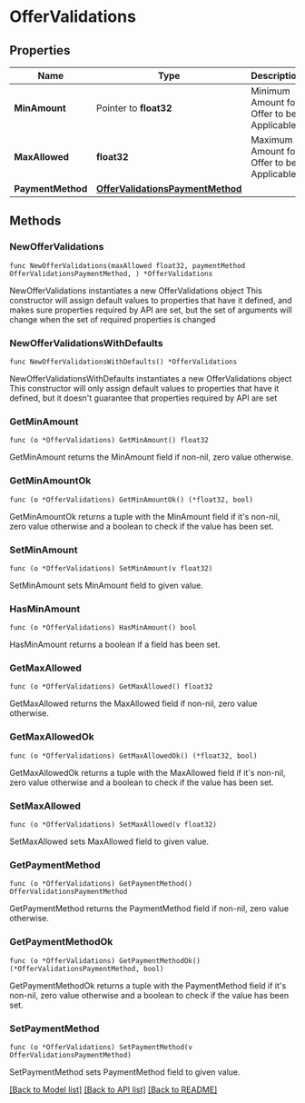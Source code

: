 # OfferValidations

## Properties

Name | Type | Description | Notes
------------ | ------------- | ------------- | -------------
**MinAmount** | Pointer to **float32** | Minimum Amount for Offer to be Applicable | [optional] 
**MaxAllowed** | **float32** | Maximum Amount for Offer to be Applicable | 
**PaymentMethod** | [**OfferValidationsPaymentMethod**](OfferValidationsPaymentMethod.md) |  | 

## Methods

### NewOfferValidations

`func NewOfferValidations(maxAllowed float32, paymentMethod OfferValidationsPaymentMethod, ) *OfferValidations`

NewOfferValidations instantiates a new OfferValidations object
This constructor will assign default values to properties that have it defined,
and makes sure properties required by API are set, but the set of arguments
will change when the set of required properties is changed

### NewOfferValidationsWithDefaults

`func NewOfferValidationsWithDefaults() *OfferValidations`

NewOfferValidationsWithDefaults instantiates a new OfferValidations object
This constructor will only assign default values to properties that have it defined,
but it doesn't guarantee that properties required by API are set

### GetMinAmount

`func (o *OfferValidations) GetMinAmount() float32`

GetMinAmount returns the MinAmount field if non-nil, zero value otherwise.

### GetMinAmountOk

`func (o *OfferValidations) GetMinAmountOk() (*float32, bool)`

GetMinAmountOk returns a tuple with the MinAmount field if it's non-nil, zero value otherwise
and a boolean to check if the value has been set.

### SetMinAmount

`func (o *OfferValidations) SetMinAmount(v float32)`

SetMinAmount sets MinAmount field to given value.

### HasMinAmount

`func (o *OfferValidations) HasMinAmount() bool`

HasMinAmount returns a boolean if a field has been set.

### GetMaxAllowed

`func (o *OfferValidations) GetMaxAllowed() float32`

GetMaxAllowed returns the MaxAllowed field if non-nil, zero value otherwise.

### GetMaxAllowedOk

`func (o *OfferValidations) GetMaxAllowedOk() (*float32, bool)`

GetMaxAllowedOk returns a tuple with the MaxAllowed field if it's non-nil, zero value otherwise
and a boolean to check if the value has been set.

### SetMaxAllowed

`func (o *OfferValidations) SetMaxAllowed(v float32)`

SetMaxAllowed sets MaxAllowed field to given value.


### GetPaymentMethod

`func (o *OfferValidations) GetPaymentMethod() OfferValidationsPaymentMethod`

GetPaymentMethod returns the PaymentMethod field if non-nil, zero value otherwise.

### GetPaymentMethodOk

`func (o *OfferValidations) GetPaymentMethodOk() (*OfferValidationsPaymentMethod, bool)`

GetPaymentMethodOk returns a tuple with the PaymentMethod field if it's non-nil, zero value otherwise
and a boolean to check if the value has been set.

### SetPaymentMethod

`func (o *OfferValidations) SetPaymentMethod(v OfferValidationsPaymentMethod)`

SetPaymentMethod sets PaymentMethod field to given value.



[[Back to Model list]](../README.md#documentation-for-models) [[Back to API list]](../README.md#documentation-for-api-endpoints) [[Back to README]](../README.md)


